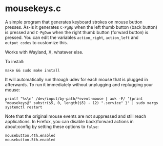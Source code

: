 # mousekeys.c

A simple program that generates keyboard strokes on mouse button presses. As-is
it generates `C-PgUp` when the left thumb button (back button) is pressed and
`C-PgDwn` when the right thumb button (forward button) is pressed.  You can edit
the variables `action_right`, `action_left` and `output_codes` to customize
this.

Works with Wayland, X, whatever else.

To install:

    make && sudo make install


It will automatically run through udev for each mouse that is plugged in
afterwards. To run it immediately without unplugging and replugging your mouse:

    printf "%s\n" /dev/input/by-path/*event-mouse | awk -F/ '{print "mousekeys@" substr($5, 0, length($5) - 12) ".service" }' | sudo xargs systemctl restart


Note that the original mouse events are not suppressed and still reach
applications. In Firefox, you can disable back/forward actions in about:config
by setting these options to `false`:

    mousebutton.4th.enabled
    mousebutton.5th.enabled
